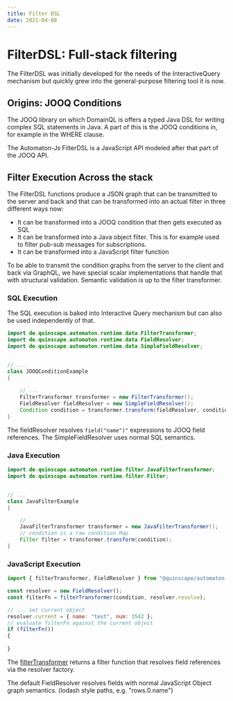 ```yaml
---
title: Filter DSL 
date: 2021-04-08
---
```

# FilterDSL: Full-stack filtering 

The FilterDSL was initially developed for the needs of the InteractiveQuery mechanism but quickly grew into the 
general-purpose filtering tool it is now.


## Origins: JOOQ Conditions

The JOOQ library on which DomainQL is offers a typed Java DSL for writing complex SQL statements in Java. A part of this
is the JOOQ conditions in, for example in the WHERE clause.

The Automaton-Js FilterDSL is a JavaScript API modeled after that part of the JOOQ API.
                                                  

## Filter Execution Across the stack

The FilterDSL functions produce a JSON graph that can be transmitted to the server and back and that can be transformed
into an actual filter in three different ways now:

 * It can be transformed into a JOOQ condition that then gets executed as SQL
 * It can be transformed into a Java object filter. This is for example used to filter pub-sub messages for subscriptions.
 * It can be transformed into a JavaScript filter function
                                    
To be able to transmit the condition graphs from the server to the client and back via GraphQL, we have special scalar
implementations that handle that with structural validation. Semantic validation is up to the filter transformer.
                                                                                                                  
### SQL Execution

The SQL execution is baked into Interactive Query mechanism but can also be used independently of that.

```java
import de.quinscape.automaton.runtime.data.FilterTransformer;
import de.quinscape.automaton.runtime.data.FieldResolver;
import de.quinscape.automaton.runtime.data.SimpleFieldResolver;


// ...
class JOOQConditionExample
{
    
    // ...
    FilterTransformer transformer = new FilterTransformer();
    FieldResolver fieldResolver = new SimpleFieldResolver();
    Condition condition = transformer.transform(fieldResolver, conditionScalar);
}
```

The fieldResolver resolves `field("name")"` expressions to JOOQ field references. The SimpleFieldResolver uses normal
SQL semantics.


### Java Execution

    
```java
import de.quinscape.automaton.runtime.filter.JavaFilterTransformer;
import de.quinscape.automaton.runtime.filter.Filter;


// ...
class JavaFilterExample
{

    // ...
    JavaFilterTransformer transformer = new JavaFilterTransformer();
    // condition is a raw condition Map
    Filter filter = transformer.transform(condition);
}
```

### JavaScript Execution

```js
import { filterTransformer, FieldResolver } from "@quinscape/automaton-js"

const resolver = new FieldResolver();
const filterFn = filterTransformer(condition, resolver.resolve);

// ... set current object
resolver.current = { name: "test", num: 3542 };
// evaluate filterFn against the current object
if (filterFn())
{
    
}
```
                          
The [filterTransformer](/iquery#filterTransformer) returns a filter function that resolves field references via the resolver
factory.

The default FieldResolver resolves fields with normal JavaScript Object graph semantics. (lodash style paths, e.g. "rows.0.name")
